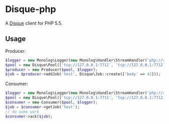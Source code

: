 # Disque-php

A [Disque](https://github.com/antirez/disque) client for PHP 5.5.

## Usage

Producer:
``` php
$logger = new Monolog\Logger(new Monolog\Handler\StreamHandler('php://stdout'));
$pool = new Disque\Pool(['tcp://127.0.0.1:7711', 'tcp://127.0.0.1:7712']);
$producer = new Producer($pool, $logger);
$job = $producer->addJob('test', Disque\Job::create(['body' => 42]));
```

Consumer:
``` php
$logger = new Monolog\Logger(new Monolog\Handler\StreamHandler('php://stdout'));
$pool = new Disque\Pool(['tcp://127.0.0.1:7711', 'tcp://127.0.0.1:7712']);
$consumer = new Consumer($pool, $logger);
$job = $consumer->getJob('test');
// do some work
$consumer->ack($job);
```
